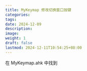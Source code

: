 ```yaml
---
title: MyKeymap 修改切换窗口按键
categories: 
tags: 
date: 2024-12-09
description: 
image: 
weight: 1
draft: false
lastmod: 2024-12-11T10:54:25+08:00
---
```

在 MyKeymap.ahk 中找到 